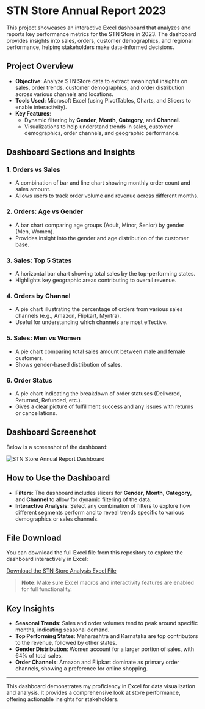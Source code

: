 # STN Store Annual Report 2023

This project showcases an interactive Excel dashboard that analyzes and reports key performance metrics for the STN Store in 2023. The dashboard provides insights into sales, orders, customer demographics, and regional performance, helping stakeholders make data-informed decisions.

## Project Overview

- **Objective**: Analyze STN Store data to extract meaningful insights on sales, order trends, customer demographics, and order distribution across various channels and locations.
- **Tools Used**: Microsoft Excel (using PivotTables, Charts, and Slicers to enable interactivity).
- **Key Features**:
  - Dynamic filtering by **Gender**, **Month**, **Category**, and **Channel**.
  - Visualizations to help understand trends in sales, customer demographics, order channels, and geographic performance.

## Dashboard Sections and Insights

### 1. Orders vs Sales
   - A combination of bar and line chart showing monthly order count and sales amount.
   - Allows users to track order volume and revenue across different months.

### 2. Orders: Age vs Gender
   - A bar chart comparing age groups (Adult, Minor, Senior) by gender (Men, Women).
   - Provides insight into the gender and age distribution of the customer base.

### 3. Sales: Top 5 States
   - A horizontal bar chart showing total sales by the top-performing states.
   - Highlights key geographic areas contributing to overall revenue.

### 4. Orders by Channel
   - A pie chart illustrating the percentage of orders from various sales channels (e.g., Amazon, Flipkart, Myntra).
   - Useful for understanding which channels are most effective.

### 5. Sales: Men vs Women
   - A pie chart comparing total sales amount between male and female customers.
   - Shows gender-based distribution of sales.

### 6. Order Status
   - A pie chart indicating the breakdown of order statuses (Delivered, Returned, Refunded, etc.).
   - Gives a clear picture of fulfillment success and any issues with returns or cancellations.

## Dashboard Screenshot

Below is a screenshot of the dashboard:

![STN Store Annual Report Dashboard](images/STN_Store_data_dashboard.png)

## How to Use the Dashboard

- **Filters**: The dashboard includes slicers for **Gender**, **Month**, **Category**, and **Channel** to allow for dynamic filtering of the data.
- **Interactive Analysis**: Select any combination of filters to explore how different segments perform and to reveal trends specific to various demographics or sales channels.

## File Download

You can download the full Excel file from this repository to explore the dashboard interactively in Excel:

[Download the STN Store Analysis Excel File](https://github.com/Asawari-Nannaware/STN-Store-Data-Analysis/blob/main/STN%20store%20data%20analysis.xlsx) 

> **Note**: Make sure Excel macros and interactivity features are enabled for full functionality.

## Key Insights

- **Seasonal Trends**: Sales and order volumes tend to peak around specific months, indicating seasonal demand.
- **Top Performing States**: Maharashtra and Karnataka are top contributors to the revenue, followed by other states.
- **Gender Distribution**: Women account for a larger portion of sales, with 64% of total sales.
- **Order Channels**: Amazon and Flipkart dominate as primary order channels, showing a preference for online shopping.

---

This dashboard demonstrates my proficiency in Excel for data visualization and analysis. It provides a comprehensive look at store performance, offering actionable insights for stakeholders.
